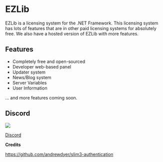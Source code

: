 # EZLib


EZLib is a licensing system for the .NET Framework. This licensing system has lots of features that are in other paid licensing systems for absolutely free. We also have a hosted version of EZLib with more features.
## Features
* Completely free and open-sourced
* Developer web-based panel
* Updater system
* News/Blog system
* Server Variables
* User Information

... and more features coming soon.

## Discord
![](https://cdn-images-1.medium.com/max/230/1*OoXboCzk0gYvTNwNnV4S9A@2x.png)

[Discord](https://discord.gg/UsHr2nv)

__Credits__

https://github.com/andrewdyer/slim3-authentication